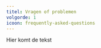 ```yaml
---
titel: Vragen of problemen
volgorde: 1
icoon: frequently-asked-questions
---
```


Hier komt de tekst
